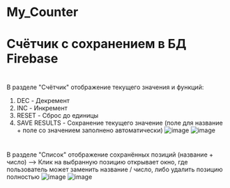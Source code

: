 # My_Counter
# Счётчик с сохранением в БД Firebase
#
В разделе "Счётчик" отображение текущего значения и функций:
1) DEC - Декремент
2) INC - Инкремент
3) RESET - Сброс до единицы
4) SAVE RESULTS - Сохранение текущего значение (поле для название + поле со значением заполнено автоматически)
![image](https://user-images.githubusercontent.com/106300285/226564760-6d640077-b484-47f3-ae8c-e4577911ea55.png)
![image](https://user-images.githubusercontent.com/106300285/226564787-6f2df8e4-bbbe-4c87-a34c-31452ddba502.png)
#
В разделе "Список" отображение сохранённых позиций (название + число)
--> Клик на выбранную позицию открывает окно, где пользователь может заменить название / число, либо удалить позицию полностью
![image](https://user-images.githubusercontent.com/106300285/226564832-059ae805-ef43-447a-ae26-23f35ec9abac.png)
![image](https://user-images.githubusercontent.com/106300285/226564853-6cabb9a1-ab92-46bc-b8c9-9a2a5737bbe1.png)

